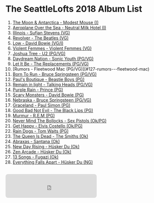 # The SeattleLofts 2018 Album List
1. [The Moon & Antarctica - Modest Mouse (I)](#128-the-moon-&-antarctica---modest-mouse)
1. [Aeroplane Over the Sea - Neutral Milk Hotel (I)](#17-in-the-aeroplane-over-the-sea---neutral-milk-hotel)
1. [Illinois - Sufjan Stevens (VG)](#121-illinois---sufjan-stevens)
1. [Revolver - The Beatles (VG)](#114-revolver---the-beatles)
2. [Low - David Bowie (VG/I)](#11-low---david-bowie)
4. [Violent Femmes - Violent Femmes (VG)](#112-violent-femmes---violent-femmes)
7. [Joshua Tree - U2 (PG/VG)](#113-joshua-tree---u2)
4. [Daydream Nation - Sonic Youth (PG/VG)](#118-daydream-nation---sonic-youth)
10. [Let It Be - The Replacements (PG/VG)](#119-let-it-be---the-replacements)
10. [Rumors - Fleetwood Mac (PG/VG)][#127-rumors---fleetwood-mac)
7. [Born To Run - Bruce Springsteen (PG/VG)](#126-born-to-run---bruce-springsteen)
7. [Paul's Boutique - Beastie Boys (PG)](#18-pauls-boutique---beastie-boys)
7. [Remain in light - Talking Heads (PG/VG)](#115-remain-in-light---talking-heads)
7. [Purple Rain - Prince (PG)](#116-purple-rain---prince)
6. [Scary Monsters - David Bowie (PG)](#19-scary-monsters--david-bowie)
9. [Nebraska - Bruce Springsteen (PG/VG)](#111-nebraska---bruce-springsteen)
11. [Graceland - Paul Simon (PG)](#110-graceland---paul-simon)
12. [Good Bad Not Evil - The Black Lips (PG)](#13-good-bad-not-evil---the-black-lips)
13. [Murmur - R.E.M (PG)](#117-murmur---rem)
13. [Never Mind The Bollocks - Sex Pistols (Ok/PG)](#125-never-mind-the-bollocks---sex-pistols)
13. [Get Happy - Elvis Costello (Ok/PG)](#124-get-happy---elvis-costello)
13. [Rain Dogs - Tom Waits (PG)](#122-rain-dogs---tom-waits)
12. [The Queen Is Dead - The Smiths (Ok)](#120-the-queen-is-dead---the-smiths)
14. [Abraxas - Santana (Ok)](#123-abraxas---santana)
15. [New Day Rising - Hüsker Du (Ok)](#16-new-day-rising---hüsker-du)
16. [Zen Arcade - Hüsker Du (Ok)](#15-zen-arcade---hüsker-du)
17. [13 Songs - Fugazi (Ok)](#16-13-songs---fugazi)
18. [Everything Falls Apart - Hüsker Du (NG)](#14-everything-falls-apart---hüsker-du)
<br/>
<iframe src="https://open.spotify.com/embed/user/1226088349/playlist/0stPoUSo8QaT2TihrKpns1" width="300" height="78" frameborder="0" allowtransparency="true" style="border-radius:8px"></iframe>

